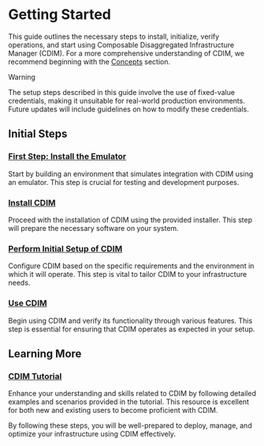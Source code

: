 # Getting Started

This guide outlines the necessary steps to install, initialize, verify operations, and start using Composable Disaggregated Infrastructure Manager (CDIM). For a more comprehensive understanding of CDIM, we recommend beginning with the [Concepts](../../concepts/en/README.md) section.

> [!WARNING]
> The setup steps described in this guide involve the use of fixed-value credentials, making it unsuitable for real-world production environments. Future updates will include guidelines on how to modify these credentials.

## Initial Steps

### [First Step: Install the Emulator](emulator/emulator.md)

Start by building an environment that simulates integration with CDIM using an emulator. This step is crucial for testing and development purposes.

### [Install CDIM](install/install.md)

Proceed with the installation of CDIM using the provided installer. This step will prepare the necessary software on your system.

### [Perform Initial Setup of CDIM](setup/setup.md)

Configure CDIM based on the specific requirements and the environment in which it will operate. This step is vital to tailor CDIM to your infrastructure needs.

### [Use CDIM](use/use.md)

Begin using CDIM and verify its functionality through various features. This step is essential for ensuring that CDIM operates as expected in your setup.

## Learning More

### [CDIM Tutorial](../../tutorial/en/README.md)

Enhance your understanding and skills related to CDIM by following detailed examples and scenarios provided in the tutorial. This resource is excellent for both new and existing users to become proficient with CDIM.

By following these steps, you will be well-prepared to deploy, manage, and optimize your infrastructure using CDIM effectively.
